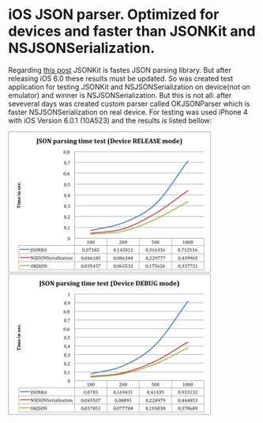 iOS JSON parser. Optimized for devices and faster than JSONKit and NSJSONSerialization.
============
Regarding [this post](http://www.bonto.ch/blog/2011/12/08/json-libraries-for-ios-comparison-updated) JSONKit is fastes JSON parsing library. But after releasing iOS 6.0 these results must be updated.
So was created test application for testing JSONKit and NSJSONSerialization on device(not on emulator) and winner is NSJSONSerialization.
But this is not all: after seveveral days was created custom parser called OKJSONParser which is faster NSJSONSerialization on real device.
For testing was used iPhone 4 with iOS Version 6.0.1 (10A523) and the results is listed bellow:

<img src="https://github.com/OlehKulykov/OKJSONParser/blob/master/TestResultCharts/iph4release.png?raw=true" width="410" height="285" alt="Release version" />
<img src="https://github.com/OlehKulykov/OKJSONParser/blob/master/TestResultCharts/iph4debug.png?raw=true" width="410" height="285" alt="Debug version" />



